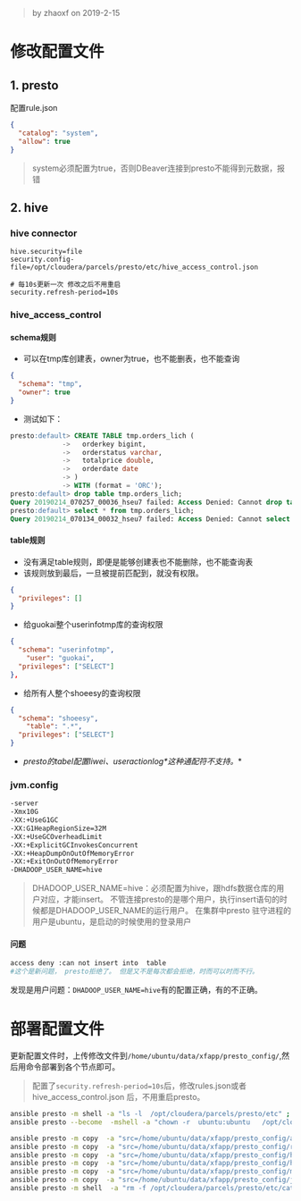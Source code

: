 > by zhaoxf on 2019-2-15

# 修改配置文件

## 1. presto

配置rule.json
``` json
{
  "catalog": "system",
  "allow": true
}
```
>system必须配置为true，否则DBeaver连接到presto不能得到元数据，报错
## 2. hive
### hive connector
``` properties
hive.security=file
security.config-file=/opt/cloudera/parcels/presto/etc/hive_access_control.json

# 每10s更新一次 修改之后不用重启
security.refresh-period=10s
```
### hive_access_control
#### schema规则
- 可以在tmp库创建表，owner为true，也不能删表，也不能查询
``` json
{
  "schema": "tmp",
  "owner": true
}
```
- 测试如下：
``` sql
presto:default> CREATE TABLE tmp.orders_lich (
             ->   orderkey bigint,
             ->   orderstatus varchar,
             ->   totalprice double,
             ->   orderdate date
             -> )
             -> WITH (format = 'ORC');
presto:default> drop table tmp.orders_lich;
Query 20190214_070257_00036_hseu7 failed: Access Denied: Cannot drop table tmp.orders_lich
presto:default> select * from tmp.orders_lich;
Query 20190214_070134_00032_hseu7 failed: Access Denied: Cannot select from table tmp.orders_lich
```
#### table规则
- 没有满足table规则，即便是能够创建表也不能删除，也不能查询表
- 该规则放到最后，一旦被提前匹配到，就没有权限。
``` json
{
  "privileges": []
}
```

- 给guokai整个userinfotmp库的查询权限
``` json
{
  "schema": "userinfotmp",
    "user": "guokai",
  "privileges": ["SELECT"]
},
```


- 给所有人整个shoeesy的查询权限
``` json
{
  "schema": "shoeesy",
    "table": ".*",
  "privileges": ["SELECT"]
}
```
- **presto的tabel配置liwei*、useractionlog*这种通配符不支持。**

### jvm.config
```  sh
-server
-Xmx10G
-XX:+UseG1GC
-XX:G1HeapRegionSize=32M
-XX:+UseGCOverheadLimit
-XX:+ExplicitGCInvokesConcurrent
-XX:+HeapDumpOnOutOfMemoryError
-XX:+ExitOnOutOfMemoryError
-DHADOOP_USER_NAME=hive
```

>DHADOOP_USER_NAME=hive：必须配置为hive，跟hdfs数据仓库的用户对应，才能insert。
>不管连接presto的是哪个用户，执行insert语句的时候都是DHADOOP_USER_NAME的运行用户。
>在集群中presto 驻守进程的用户是ubuntu，是启动的时候使用的登录用户

#### 问题
``` sh
access deny :can not insert into  table
#这个是新问题， presto拒绝了。 但是又不是每次都会拒绝，时而可以时而不行。
```
发现是用户问题：`DHADOOP_USER_NAME=hive`有的配置正确，有的不正确。

# 部署配置文件
更新配置文件时，上传修改文件到`/home/ubuntu/data/xfapp/presto_config/`,然后用命令部署到各个节点即可。
>配置了`security.refresh-period=10s`后，修改rules.json或者hive_access_control.json 后，不用重启presto。


``` sh
ansible presto -m shell -a "ls -l  /opt/cloudera/parcels/presto/etc" ;
ansible presto --become  -mshell -a "chown -r  ubuntu:ubuntu   /opt/cloudera/parcels/presto/etc";

ansible presto -m copy  -a "src=/home/ubuntu/data/xfapp/presto_config/access-control.properties  dest=/opt/cloudera/parcels/presto/etc/";
ansible presto -m copy  -a "src=/home/ubuntu/data/xfapp/presto_config/rules.json  dest=/opt/cloudera/parcels/presto/etc/";
ansible presto -m copy  -a "src=/home/ubuntu/data/xfapp/presto_config/hive_access_control.json  dest=/opt/cloudera/parcels/presto/etc/";
ansible presto -m copy  -a "src=/home/ubuntu/data/xfapp/presto_config/hive.properties   dest=/opt/cloudera/parcels/presto/etc/catalog/"
ansible presto -m copy  -a "src=/home/ubuntu/data/xfapp/presto_config/mysql_akuloan.properties    dest=/opt/cloudera/parcels/presto/etc/catalog/"
ansible presto -m copy  -a "src=/home/ubuntu/data/xfapp/presto_config/jvm.config    dest=/opt/cloudera/parcels/presto/etc/"
ansible presto -m shell  -a "rm -f /opt/cloudera/parcels/presto/etc/catalog/mysql_akuloan.properties   "

```
